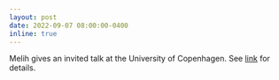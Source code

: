 ```yaml
---
layout: post
date: 2022-09-07 08:00:00-0400
inline: true
---
```


Melih gives an invited talk at the University of Copenhagen. See <a href="https://www.math.ku.dk/english/calendar/events/ucph-statistics-seminar-melih-kandemir/">link</a> for details.
